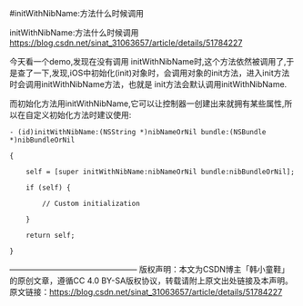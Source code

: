 #initWithNibName:方法什么时候调用

initWithNibName:方法什么时候调用
https://blog.csdn.net/sinat_31063657/article/details/51784227


今天看一个demo,发现在没有调用 initWithNibName时,这个方法依然被调用了,于是查了一下,发现,iOS中初始化(init)对象时，会调用对象的init方法，进入init方法时会调用initWithNibName方法，也就是 init方法会默认调用initWithNibName.

而初始化方法用initWithNibName,它可以让控制器一创建出来就拥有某些属性,所以在自定义初始化方法时建议使用:

```
- (id)initWithNibName:(NSString *)nibNameOrNil bundle:(NSBundle *)nibBundleOrNil

{

    self = [super initWithNibName:nibNameOrNil bundle:nibBundleOrNil];

    if (self) {

        // Custom initialization

    }

    return self;

}
```
————————————————
版权声明：本文为CSDN博主「韩小童鞋」的原创文章，遵循CC 4.0 BY-SA版权协议，转载请附上原文出处链接及本声明。
原文链接：https://blog.csdn.net/sinat_31063657/article/details/51784227
